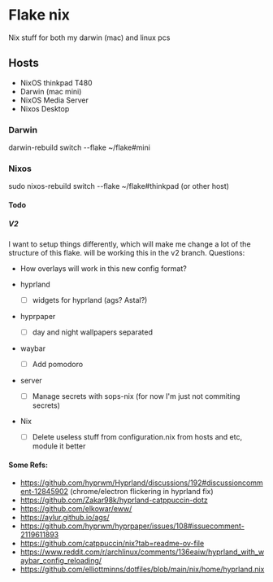 # Flake nix

Nix stuff for both my darwin (mac) and linux pcs

## Hosts
- NixOS thinkpad T480
- Darwin (mac mini)
- NixOS Media Server
- Nixos Desktop

### Darwin
darwin-rebuild switch --flake ~/flake#mini

### Nixos
sudo nixos-rebuild switch --flake ~/flake#thinkpad (or other host)

#### Todo

##### V2
I want to setup things differently, which will make me change a lot of the
structure of this flake. will be working this in the v2 branch. Questions:
- How overlays will work in this new config format?


- hyprland
    - [ ] widgets for hyprland (ags? Astal?)
- hyprpaper
    - [ ] day and night wallpapers separated

- waybar
    - [ ] Add pomodoro

- server
    - [ ] Manage secrets with sops-nix (for now I'm just not commiting secrets)

- Nix
    - [ ] Delete useless stuff from configuration.nix from hosts and etc, module it better

#### Some Refs:
- https://github.com/hyprwm/Hyprland/discussions/192#discussioncomment-12845902
(chrome/electron flickering in hyprland fix)
- https://github.com/Zakar98k/hyprland-catppuccin-dotz
- https://github.com/elkowar/eww/
- https://aylur.github.io/ags/
- https://github.com/hyprwm/hyprpaper/issues/108#issuecomment-2119611893
- https://github.com/catppuccin/nix?tab=readme-ov-file
- https://www.reddit.com/r/archlinux/comments/136eaiw/hyprland_with_waybar_config_reloading/
- https://github.com/elliottminns/dotfiles/blob/main/nix/home/hyprland.nix
